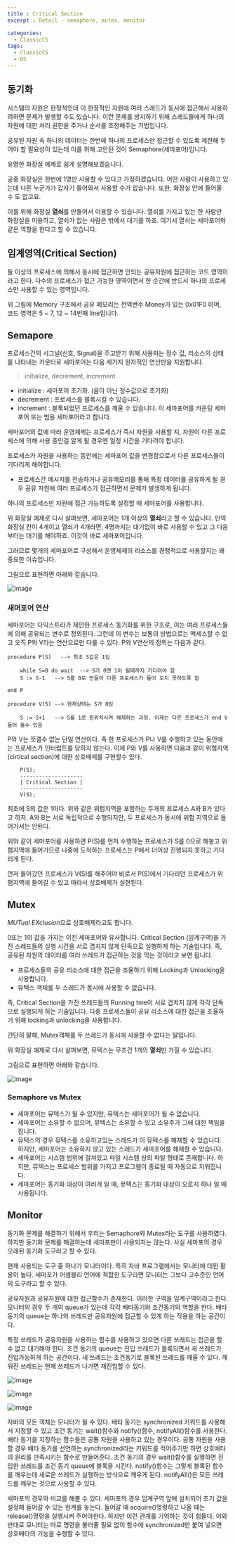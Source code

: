 ```yaml
---
title : Critical Section
excerpt : Detail - semaphore, mutex, monitor

categories:
  - ClassicCS
tags:
  - ClassicCS
  - OS
---  
```


## 동기화

시스템의 자원은 한정적인데 이 한정적인 자원에 여러 스레드가 동시에 접근해서 사용하려하면 문제가 발생할 수도 있습니다. 이런 문제를 방지하기 위해 스레드들에게 하나의 자원에 대한 처리 권한을 주거나 순서를 조정해주는 기법입니다.

공유된 자원 속 하나의 데이터는 한번에 하나의 프로세스만 접근할 수 있도록 제한해 두어야 할 필요성이 있는데 이를 위해 고안된 것이 Semaphore(세마포어)입니다.


유명한 화장실 예제로 쉽게 설명해보겠습니다.

공중 화장실은 한번에 1명만 사용할 수 있다고 가정하겠습니다. 어떤 사람이 사용하고 있는데 다른 누군가가 갑자기 들어와서 사용할 수가 없습니다. 또한, 화장실 안에 들어올 수 도 없고요.

이를 위해 화장실 **열쇠**를 만들어서 이용할 수 있습니다. 열쇠를 가지고 있는 한 사람만 화장실을 이용하고, 열쇠가 없는 사람은 밖에서 대기를 하죠. 여기서 열쇠는 세마포어와 같은 역할을 한다고 할 수 있습니다.

## 임계영역(Critical Section)

둘 이상의 프로세스에 의해서 동시에 접근하면 안되는 공유자원에 접근하는 코드 영역이라고 한다. 다수의 프로세스가 접근 가능한 영역이면서 한 순간에 반드시 하나의 프로세스만 사용할 수 있는 영역입니다.

위 그림에 Memory 구조에서 공유 메모리는 전역변수 Money가 있는 0x01F0 이며, 코드 영역은 5 ~ 7, 12 ~ 14번째 line입니다.

## Semapore

프로세스간의 시그널(신호, Signal)을 주고받기 위해 사용되는 정수 값, 리소스의 상태를 나타내는 카운터로 세마포어는 다음 세가지 원자적인 연산만을 지원합니다.

> initialize, decrement, increment

- initialize : 세마포어 초기화. (음이 아닌 정수값으로 초기화)
- decrement : 프로세스를 블록시킬 수 있습니다.
- increment : 블록되었던 프로세스를 깨울 수 있습니다. 이 세마포어를 카운팅 세마포어 또는 범용 세마포어라고 합니다.

세마포어의 값에 따라 운영체제는 프로세스가 즉시 자원을 사용할 지, 자원이 다른 프로세스에 의해 사용 중인걸 알게 될 경우엔 일정 시간을 기다려야 합니다.

프로세스가 자원을 사용하는 동안에는 세마포어 값을 변경함으로서 다른 프로세스들이 기다리게 해야합니다.

- 프로세스간 메시지를 전송하거나 공유메모리를 통해 특정 데이터를 공유하게 될 경우 공유 자원에 여러 프로세스가 접근하면서 문제가 발생하게 됩니다.

하나의 프로세스만 자원에 접근 가능하도록 설정할 때 세마포어를 사용합니다.

위 화장실 예제로 다시 살펴보면, 세마포어는 1개 이상의 **열쇠**라고 할 수 있습니다. 만약 화장실 칸이 4개이고 열쇠가 4개라면, 4명까지는 대기없이 바로 사용할 수 있고  그 다음 부터는 대기를 해야하죠. 이것이 바로 세마포어입니다.

그러므로 몇개의 세마포어로 구성해서 운영체제의 리소스를 경쟁적으로 사용할지는 꽤 중요한 이슈입니다.

그림으로 표현하면 아래와 같습니다.

![image](https://user-images.githubusercontent.com/44635266/68373492-65991c80-0186-11ea-882a-be04a3765046.png)

### 새머포어 연산

세마포어는 다익스트라가 제안한 프로세스 동기화를 위한 구조로, 이는 여러 프로세스들에 의해 공유되는 변수로 정의된다. 그런데 이 변수는 보통의 방법으로는 액세스할 수 없고 오직 P와 V라는 연산으로만 다룰 수 있다. P와 V연산의 정의는 다음과 같다. 

```
procedure P(S)   --> 최초 S값은 1임

    while S=0 do wait  --> S가 0면 1이 될때까지 기다려야 함
    S := S-1   --> S를 0로 만들어 다른 프로세스가 들어 오지 못하도록 함

end P

procedure V(S) --> 현재상태는 S가 0임

    S := S+1   --> S를 1로 원위치시켜 해제하는 과정. 이제는 다른 프로세스가 end V 들어 올수 있음
```

P와 V는 쪼갤수 없는 단일 연산이다. 즉 한 프로세스가 P나 V를 수행하고 있는 동안에는 프로세스가 인터럽트를 당하지 않는다. 이제 P와 V를 사용하면 다음과 같이 위험지역(cirtical section)에 대한 상호배제를 구현할수 있다. 

```
    P(S);
    --------------------
    | Critical Section |
    --------------------
    V(S);           
```

최초에 S의 값은 1이다. 위와 같은 위험지역을 포함하는 두개의 프로세스 A와 B가 있다고 하자. A와 B는 서로 독립적으로 수행되지만, 두 프로세스가 동시에 위험 지역으로 들어가서는 안된다.

위와 같이 세마포어를 사용하면 P(S)를 먼저 수행하는 프로세스가 S를 0으로 해놓고 위험지역에 들어가므로 나중에 도착하는 프로세스는 P에서 더이상 진행되지 못하고 기다리게 된다.

먼저 들어갔던 프로세스가 V(S)를 해주어야 비로서 P(S)에서 기다리던 프로세스가 위험지역에 들어갈 수 있고 따라서 상호배제가  실현된다. 


## Mutex

*MUTual EXclusion*으로 상호배제라고도 합니다.

0또는 1의 값을 가지는 이진 세마포어와 유사합니다. Critical Section (임계구역)을 가진 스레드들의 실행 시간을 서로 겹치지 않게 단독으로 실행하게 하는 기술입니다. 즉, 공유된 자원의 데이터를 여러 쓰레드가 접근하는 것을 막는 것이라고 보면 됩니다.

- 프로세스들의 공유 리소스에 대한 접근을 조율하기 위해 Locking과 Unlocking을 사용합니다.
- 뮤텍스 객체를 두 스레드가 동시에 사용할 수 없습니다.


즉, Critical Section을 가진 쓰레드들의 Running tme이 서로 겹치지 않게 각각 단독으로 실행되게 하는 기술입니다. 다중 프로세스들이 공유 리소스에 대한 접근을 조율하기 위해 locking과 unlocking을 사용합니다.

간단히 말해, Mutex객체를 두 쓰레드가 동시에 사용할 수 없다는 말입니다.

위 화장실 예제로 다시 살펴보면, 뮤텍스는 무조건 1개의 **열쇠**만 가질 수 있습니다.

그림으로 표현하면 아래와 같습니다.

![image](https://user-images.githubusercontent.com/44635266/68373496-6762e000-0186-11ea-8189-a89f2569022b.png)

### Semaphore vs Mutex

- 세마포어는 뮤텍스가 될 수 있지만, 뮤텍스는 세마포어가 될 수 없습니다.
- 세마포어는 소유할 수 없으며, 뮤텍스는 소유할 수 있고 소유주가 그에 대한 책임을 집니다.
- 뮤텍스의 경우 뮤텍스를 소유하고있는 스레드가 이 뮤텍스를 해제할 수 있습니다. 하지만, 세마포어는 소유하지 않고 있는 스레드가 세마포어를 해제할 수 있습니다.
- 세마포어는 시스템 범위에 걸쳐있고 파일 시스템 상의 파일 형태로 존재합니다. 하지만, 뮤텍스는 프로세스 범위를 가지고 프로그램이 종료될 때 자동으로 지워집니다.
- 세마포어는 동기화 대상이 여러개 일 때, 뮤텍스는 동기화 대상이 오로지 하나 일 때 사용됩니다.

## Monitor

동기화 문제를 해결하기 위해서 우리는 Semaphore와 Mutex라는 도구를 사용하였다. 하지만 동기화 문제를 해결하는데 세마포만이 사용되지는 않는다. 사실 세마포의 경우 오래된 동기화 도구라고 할 수 있다.

현재 사용되는 도구 중 하나가 모니터이다. 특히 자바 프로그램에서는 모니터에 대한 활용이 높다. 세마포가 어셈블리 언어에 적합한 도구라면 모니터는 그보다 고수준인 언어의 도구라고 할 수 있다.

공유자원과 공유자원에 대한 접근함수가 존재한다. 이러한 구역을 임계구역이라고 한다. 모니터의 경우 두 개의 queue가 있는데 각각 배타동기와 조건동기의 역할을 한다. 배타동기의 queue는 하나의 쓰레드만 공유자원에 접근할 수 있게 하는 작용을 하는 공간이다.

특정 쓰레드가 공유자원을 사용하는 함수를 사용하고 있으면 다른 쓰레드는 접근을 할 수 없고 대기해야 한다. 조건 동기의 queue는 진입 쓰레드가 블록되면서 새 쓰레드가 진입가능하게 하는 공간이다. 새 쓰레드는 조건동기로 블록된 쓰레드를 깨울 수 있다. 깨워진 쓰레드는 현재 쓰레드가 나가면 재진입할 수 있다.

![image](https://user-images.githubusercontent.com/44635266/68396979-cbe96380-01b5-11ea-9f2d-07ba87c90593.png)

![image](https://user-images.githubusercontent.com/44635266/68396981-cd1a9080-01b5-11ea-9734-355d8b86a19b.png)

![image](https://user-images.githubusercontent.com/44635266/68396987-cee45400-01b5-11ea-9702-914760d6d2b5.png)

자바의 모든 객체는 모니터가 될 수 있다. 배타 동기는 synchronized 키워드를 사용해서 지정할 수 있고 조건 동기는 wait()함수와 notify()함수, notifyAll()함수를 사용한다. 배타 동기를 지정하는 함수들은 공통 자원을 사용하고 있는 경우이다. 공통 자원을 사용할 경우 배타 동기를 선언하는 synchronized라는 키워드를 적어주기만 하면 상호배타의 원리를 만족시키는 함수로 만들어준다. 조건 동기의 경우 wait()함수를 실행하면 진입한 쓰레드를 조건 동기 queue에 블록을 시킨다. notify()함수는 그렇게 블록된 함수를 깨우는데 새로운 쓰레드가 실행하는 방식으로 깨우게 된다. notifyAll()은 모든 쓰레드를 깨우는 것으로 사용할 수 있다.

세마포의 경우와 비교를 해볼 수 있다. 세마포의 경우 임계구역 앞에 설치되어 초기 값을 설정해 들어갈 수 있는 한계를 놓는다. 들어갈 때 acquire()명령하고 나올 때는 release()명령을 실행시켜 주어야한다. 하지만 이런 관계를 기억하는 것이 힘들다. 이와 반대로 모니터는 따로 명령을 불러줄 필요 없이 함수에 synchronized만 붙여 넣으면 상호배타의 기능을 수행할 수 있다.
